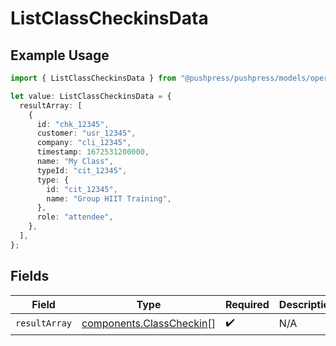 # ListClassCheckinsData

## Example Usage

```typescript
import { ListClassCheckinsData } from "@pushpress/pushpress/models/operations";

let value: ListClassCheckinsData = {
  resultArray: [
    {
      id: "chk_12345",
      customer: "usr_12345",
      company: "cli_12345",
      timestamp: 1672531200000,
      name: "My Class",
      typeId: "cit_12345",
      type: {
        id: "cit_12345",
        name: "Group HIIT Training",
      },
      role: "attendee",
    },
  ],
};
```

## Fields

| Field                                                                | Type                                                                 | Required                                                             | Description                                                          |
| -------------------------------------------------------------------- | -------------------------------------------------------------------- | -------------------------------------------------------------------- | -------------------------------------------------------------------- |
| `resultArray`                                                        | [components.ClassCheckin](../../models/components/classcheckin.md)[] | :heavy_check_mark:                                                   | N/A                                                                  |